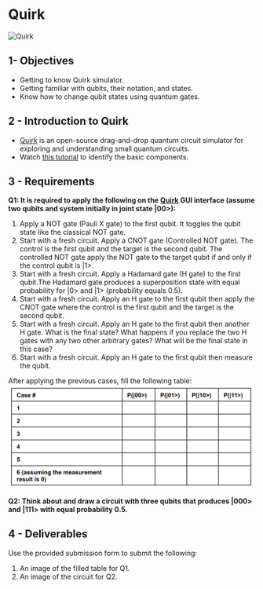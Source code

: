 # Quirk

![Quirk](quirk.gif)

## 1- Objectives

* Getting to know Quirk simulator.
* Getting familiar with qubits, their notation, and states.
* Know how to change qubit states using quantum gates.

## 2 - Introduction to Quirk

* [Quirk](https://algassert.com/quirk) is an open-source drag-and-drop quantum circuit simulator for exploring and understanding small quantum circuits.
* Watch [this tutorial](https://www.youtube.com/watch?v=aloFwlBUwsQ) to identify the basic components.

## 3 - Requirements

**Q1: It is required to apply the following on the [Quirk](https://algassert.com/quirk) GUI interface (assume two qubits and system initially in joint state |00>):**

1. Apply a NOT gate (Pauli X gate) to the first qubit. It toggles the qubit state like the classical NOT gate.
2. Start with a fresh circuit. Apply a CNOT gate (Controlled NOT gate). The control is the first qubit and the target is the second qubit. The controlled NOT gate apply the NOT gate to the target qubit if and only if the control qubit is |1>.
3. Start with a fresh circuit. Apply a Hadamard gate (H gate) to the first qubit.The Hadamard gate produces a superposition state with equal probability for |0> and |1> (probability equals 0.5).
4. Start with a fresh circuit. Apply an H gate to the first qubit then apply the CNOT gate where the control is the first qubit and the target is the second qubit.
5. Start with a fresh circuit. Apply an H gate to the first qubit then another H gate. What is the final state? What happens if you replace the two H gates with any two other arbitrary gates? What will be the final state in this case?
6. Start with a fresh circuit. Apply an H gate to the first qubit then measure the qubit.

After applying the previous cases, fill the following table:
![Quirk](table.png)

**Q2: Think about and draw a circuit with three qubits that produces |000> and |111> with equal probability 0.5.**

## 4 - Deliverables

Use the provided submission form to submit the following:

1. An image of the filled table for Q1.
2. An image of the circuit for Q2.
